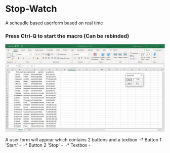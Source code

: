 # Stop-Watch
A scheudle based userform based on real time

### Press Ctrl-Q to start the macro (Can be rebinded) ###
![Screenshot1](https://github.com/jimmyhuang007/Stop-Watch/blob/master/Screenshot1.PNG)

A user form will appear which contains 2 buttons and a textbox
⋅⋅* Button 1 'Start' -
⋅⋅* Button 2 'Stop' - 
⋅⋅* Textbox - 
